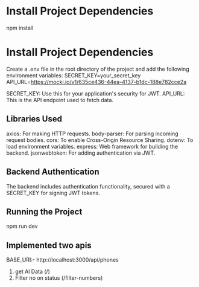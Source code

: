 # Install Project Dependencies
npm install

# Install Project Dependencies
Create a .env file in the root directory of the project and add the following environment variables:
SECRET_KEY=your_secret_key
API_URL=https://mocki.io/v1/635ce436-44ea-4137-b1dc-188e782cce2a

SECRET_KEY: Use this for your application's security for JWT.
API_URL: This is the API endpoint used to fetch data.


## Libraries Used
axios: For making HTTP requests.
body-parser: For parsing incoming request bodies.
cors: To enable Cross-Origin Resource Sharing.
dotenv: To load environment variables.
express: Web framework for building the backend.
jsonwebtoken: For adding authentication via JWT.


## Backend Authentication
The backend includes authentication functionality, secured with a SECRET_KEY for signing JWT tokens.

##  Running the Project
npm run dev

## Implemented two apis 
BASE_URI:- http://localhost:3000/api/phones
1. get Al Data (/)
2. Filter no on status (/filter-numbers)

   
